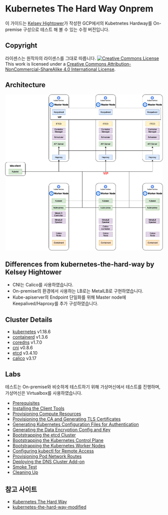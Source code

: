 # Kubernetes The Hard Way Onprem

이 가이드는 [Kelsey Hightower](https://github.com/kelseyhightower/kubernetes-the-hard-way)가 작성한 GCP에서의 Kubetnetes Hardway를 On-premise 구성으로 테스트 해 볼 수 있는 수정 버전입니다.

## Copyright

라이센스는 원작자의 라이센스를 그대로 따릅니다.
<a rel="license" href="http://creativecommons.org/licenses/by-nc-sa/4.0/"><img alt="Creative Commons License" style="border-width:0" src="https://i.creativecommons.org/l/by-nc-sa/4.0/88x31.png" /></a><br />This work is licensed under a <a rel="license" href="http://creativecommons.org/licenses/by-nc-sa/4.0/">Creative Commons Attribution-NonCommercial-ShareAlike 4.0 International License</a>.

## Architecture

![architecture](docs/images/kubernetes_hardway.png "architecture")

## Differences from kubernetes-the-hard-way by Kelsey Hightower 

* CNI는 Calico를 사용하였습니다.
* On-premise의 환경에서 사용하는 LB로는 MetalLB로 구현하였습니다.
* Kube-apiserver의 Endpoint 단일화를 위해 Master node에 Keepalived/Haproxy를 추가 구성하였습니다.

## Cluster Details

* [kubernetes](https://github.com/kubernetes/kubernetes) v1.18.6
* [containerd](https://github.com/containerd/containerd) v1.3.6
* [coredns](https://github.com/coredns/coredns) v1.7.0
* [cni](https://github.com/containernetworking/cni) v0.8.6
* [etcd](https://github.com/coreos/etcd) v3.4.10
* [calico](https://github.com/projectcalico/calico) v3.17

## Labs

테스트는 On-premise와 비슷하게 테스트하기 위해 가상머신에서 테스트를 진행하며, 가상머신은 Virtualbox를 사용하였습니다.

* [Prerequisites](docs/01-prerequisites.md)
* [Installing the Client Tools](docs/02-client-tools.md)
* [Provisioning Compute Resources](docs/03-compute-resources.md)
* [Provisioning the CA and Generating TLS Certificates](docs/04-certificate-authority.md)
* [Generating Kubernetes Configuration Files for Authentication](docs/05-kubernetes-configuration-files.md)
* [Generating the Data Encryption Config and Key](docs/06-data-encryption-keys.md)
* [Bootstrapping the etcd Cluster](docs/07-bootstrapping-etcd.md)
* [Bootstrapping the Kubernetes Control Plane](docs/08-bootstrapping-kubernetes-controllers.md)
* [Bootstrapping the Kubernetes Worker Nodes](docs/09-bootstrapping-kubernetes-workers.md)
* [Configuring kubectl for Remote Access](docs/10-configuring-kubectl.md)
* [Provisioning Pod Network Routes](docs/11-pod-network-routes.md)
* [Deploying the DNS Cluster Add-on](docs/12-dns-addon.md)
* [Smoke Test](docs/13-smoke-test.md)
* [Cleaning Up](docs/14-cleanup.md)


## 참고 사이트
* [Kubernetes The Hard Way](https://github.com/kelseyhightower/kubernetes-the-hard-way)
* [kubernetes-the-hard-way-modified](https://github.com/jmyung/kubernetes-the-hard-way-modified)
